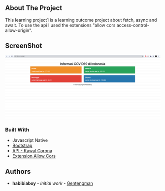 <!-- ABOUT THE PROJECT -->
## About The Project
This learning project1 is a learning outcome project about fetch, async and await. To use the api I used the extensions "allow cors access-control-allow-origin".

## ScreenShot
![ScreenShot](/img/resultImg.png)


### Built With
* Javascript Native
* [Bootstrap](https://getbootstrap.com)
* [API - Kawal Corona](https://kawalcorona.com/api/)
* [Extension Allow Cors](https://chrome.google.com/webstore/detail/allow-cors-access-control/lhobafahddgcelffkeicbaginigeejlf)


## Authors

* **habibiaboy** - *Initial work* - [Gentengman](https://github.com/habibiaboy)


